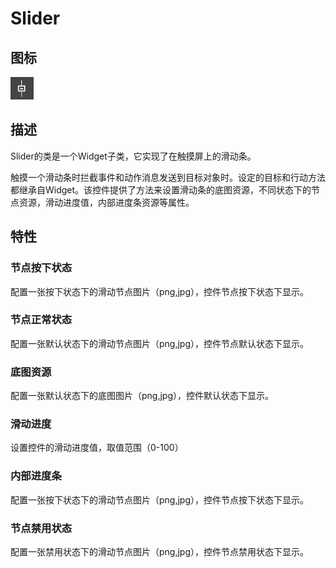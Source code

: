 # Slider

## 图标

![](res/slider.png)

## 描述

Slider的类是一个Widget子类，它实现了在触摸屏上的滑动条。

触摸一个滑动条时拦截事件和动作消息发送到目标对象时。设定的目标和行动方法都继承自Widget。该控件提供了方法来设置滑动条的底图资源，不同状态下的节点资源，滑动进度值，内部进度条资源等属性。

## 特性


### 节点按下状态

配置一张按下状态下的滑动节点图片（png,jpg），控件节点按下状态下显示。

### 节点正常状态

配置一张默认状态下的滑动节点图片（png,jpg），控件节点默认状态下显示。

### 底图资源

配置一张默认状态下的底图图片（png,jpg），控件默认状态下显示。

### 滑动进度

设置控件的滑动进度值，取值范围（0-100）

### 内部进度条

配置一张按下状态下的滑动节点图片（png,jpg），控件节点按下状态下显示。

### 节点禁用状态

配置一张禁用状态下的滑动节点图片（png,jpg），控件节点禁用状态下显示。

